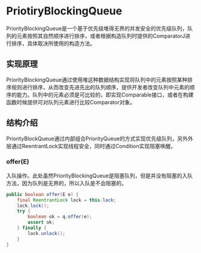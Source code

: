# PriotiryBlockingQueue

PriorityBlockingQueue是一个基于优先级堆得无界的并发安全的优先级队列，队列的元素按照其自然顺序进行排序，或者根据构造队列时提供的ComparatorJ进行排序，具体取决所使用的构造方法。

## 实现原理
PriorityBlockingQueue通过使用堆这种数据结构实现将队列中的元素按照某种排序规则进行排序，从而改变先进先出的队列顺序，提供开发者改变队列中元素的顺序的能力。队列中的元素必须是可比较的，即实现Comparable接口，或者在构建函数时候提供可对队列元素进行比较Comparator对象。

## 结构介绍
PriorityBlockQueue通过内部组合PriorityQueue的方式实现优先级队列，另外外层通过ReentrantLock实现线程安全，同时通过Condition实现阻塞唤醒。

### offer(E)
入队操作。此处虽然PriorityBlockingQueue是阻塞队列，但是并没有阻塞的入队方法，因为队列是无界的，所以入队是不会阻塞的。
```java
public boolean offer(E e) {
    final ReentrantLock lock = this.lock;
    lock.lock();
    try {
        boolean ok = q.offer(e);
        assert ok;
    } finally {
        lock.unlock();
    }
}
```
